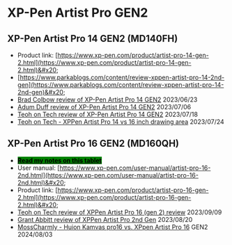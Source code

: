 # XP-Pen Artist Pro GEN2

## XP-Pen Artist Pro 14 GEN2 (MD140FH)

* Product link: [https://www.xp-pen.com/product/artist-pro-14-gen-2.html](https://www.xp-pen.com/product/artist-pro-14-gen-2.html)&#x20;
* [https://www.parkablogs.com/content/review-xppen-artist-pro-14-2nd-gen](https://www.parkablogs.com/content/review-xppen-artist-pro-14-2nd-gen)&#x20;
* [Brad Colbow review of XP-Pen Artist Pro 14 GEN2](https://youtu.be/Pf-UyPBf\_9o) 2023/06/23
* [Adum Duff review of XP-Pen Artist Pro 14 GEN2](https://youtu.be/7Z5tfceAUPI) 2023/07/06
* [Teoh on Tech review of XP-Pen Artist Pro 14 GEN2](https://youtu.be/47oEeFl4SiA) 2023/07/18
* [Teoh on Tech - XPPen Artist Pro 14 vs 16 inch drawing area](https://youtu.be/xM\_I3XDhKDY) 2023/07/24

## XP-Pen Artist Pro 16 GEN2 (MD160QH)

* [<mark style="background-color:green;">**Read my notes on this tablet**</mark>](7p-notes-xp-pen-md160qh.md)  &#x20;
* User manual: [https://www.xp-pen.com/user-manual/artist-pro-16-2nd.html](https://www.xp-pen.com/user-manual/artist-pro-16-2nd.html)&#x20;
* Product link: [https://www.xp-pen.com/product/artist-pro-16-gen-2.html](https://www.xp-pen.com/product/artist-pro-16-gen-2.html)&#x20;
* [Teoh on Tech review of XPPen Artist Pro 16 (gen 2) review](https://youtu.be/sc4tebm4TTw?si=Y18\_c25g6BUvzwk3) 2023/09/09
* [Grant Abbitt review of XPPen Artist Pro 2nd Gen](https://youtu.be/d3Th\_HD0tbE?si=5tIvFmxSM2nvS1jh) 2023/08/20
* [MossCharmly - Huion Kamvas pro16 vs. XPpen Artist Pro 16](https://www.youtube.com/watch?v=41pv6STOBhY) GEN2 2024/08/03 &#x20;
